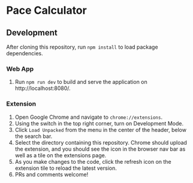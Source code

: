 # Pace Calculator

## Development

After cloning this repository, run `npm install` to load package dependencies.

### Web App

1. Run `npm run dev` to build and serve the application on http://localhost:8080/.

### Extension

1.  Open Google Chrome and navigate to `chrome://extensions`.
2.  Using the switch in the top right corner, turn on Development Mode.
3.  Click `Load Unpacked` from the menu in the center of the header, below the search bar.
4.  Select the directory containing this repository. Chrome should upload the extension, and you should see the icon in the browser nav bar as well as a tile on the extensions page.
5.  As you make changes to the code, click the refresh icon on the extension tile to reload the latest version.
6.  PRs and comments welcome!
